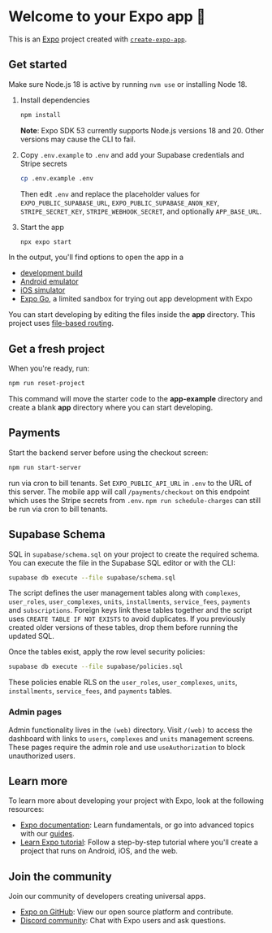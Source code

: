 # Welcome to your Expo app 👋

This is an [Expo](https://expo.dev) project created with [`create-expo-app`](https://www.npmjs.com/package/create-expo-app).

## Get started

Make sure Node.js 18 is active by running `nvm use` or installing Node 18.

1. Install dependencies

   ```bash
   npm install
   ```
    **Note**: Expo SDK 53 currently supports Node.js versions 18 and 20. Other
   versions may cause the CLI to fail.

2. Copy `.env.example` to `.env` and add your Supabase credentials and Stripe secrets

   ```bash
   cp .env.example .env
   ```
   Then edit `.env` and replace the placeholder values for
   `EXPO_PUBLIC_SUPABASE_URL`, `EXPO_PUBLIC_SUPABASE_ANON_KEY`, `STRIPE_SECRET_KEY`, `STRIPE_WEBHOOK_SECRET`, and optionally `APP_BASE_URL`.
3. Start the app


   ```bash
   npx expo start
   ```

In the output, you'll find options to open the app in a

- [development build](https://docs.expo.dev/develop/development-builds/introduction/)
- [Android emulator](https://docs.expo.dev/workflow/android-studio-emulator/)
- [iOS simulator](https://docs.expo.dev/workflow/ios-simulator/)
- [Expo Go](https://expo.dev/go), a limited sandbox for trying out app development with Expo

You can start developing by editing the files inside the **app** directory. This project uses [file-based routing](https://docs.expo.dev/router/introduction).

## Get a fresh project

When you're ready, run:

```bash
npm run reset-project
```

This command will move the starter code to the **app-example** directory and create a blank **app** directory where you can start developing.

## Payments

Start the backend server before using the checkout screen:

```bash
npm run start-server
```

 run via cron to bill tenants.
Set `EXPO_PUBLIC_API_URL` in `.env` to the URL of this server. The mobile app will call `/payments/checkout` on this endpoint which uses the Stripe secrets from `.env`. `npm run schedule-charges` can still be run via cron to bill tenants.


## Supabase Schema

SQL in `supabase/schema.sql` on your project to create the required schema. You
can execute the file in the Supabase SQL editor or with the CLI:

```bash
supabase db execute --file supabase/schema.sql
```

The script defines the user management tables along with `complexes`,
`user_roles`, `user_complexes`, `units`, `installments`, `service_fees`,
`payments` and `subscriptions`. Foreign keys link these
tables together and the script uses `CREATE TABLE IF NOT EXISTS` to avoid
duplicates. If you previously created older versions of these tables, drop them
before running the updated SQL.

Once the tables exist, apply the row level security policies:

```bash
supabase db execute --file supabase/policies.sql
```

These policies enable RLS on the `user_roles`, `user_complexes`, `units`,
`installments`, `service_fees`, and `payments` tables.


### Admin pages

Admin functionality lives in the `(web)` directory. Visit `/(web)` to access the dashboard with links to `users`, `complexes` and `units` management screens. These pages require the admin role and use `useAuthorization` to block unauthorized users.
## Learn more

To learn more about developing your project with Expo, look at the following resources:

- [Expo documentation](https://docs.expo.dev/): Learn fundamentals, or go into advanced topics with our [guides](https://docs.expo.dev/guides).
- [Learn Expo tutorial](https://docs.expo.dev/tutorial/introduction/): Follow a step-by-step tutorial where you'll create a project that runs on Android, iOS, and the web.

## Join the community

Join our community of developers creating universal apps.

- [Expo on GitHub](https://github.com/expo/expo): View our open source platform and contribute.
- [Discord community](https://chat.expo.dev): Chat with Expo users and ask questions.
